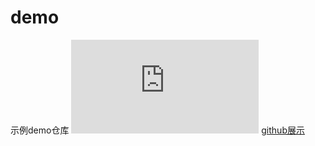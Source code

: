 # demo
示例demo仓库
![展示页面](http://p1yxt3jrj.bkt.clouddn.com/index.html)
[github展示](http://p1yxt3jrj.bkt.clouddn.com/index.html)

